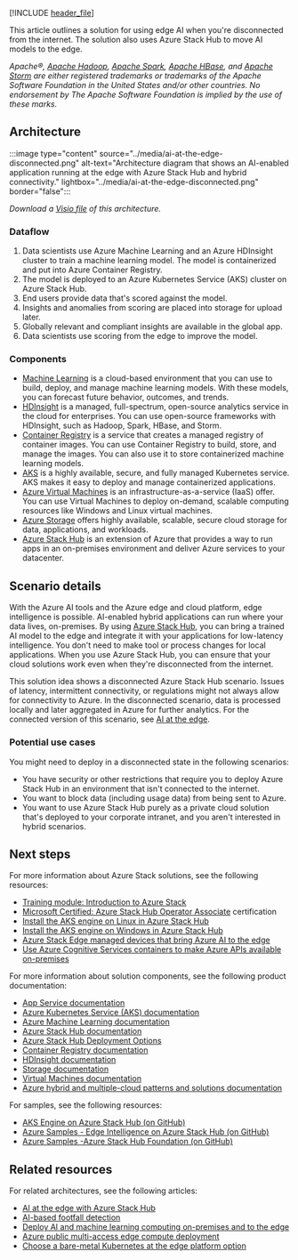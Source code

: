 [!INCLUDE [header_file](../../../includes/sol-idea-header.md)]

This article outlines a solution for using edge AI when you're disconnected from the internet. The solution also uses Azure Stack Hub to move AI models to the edge.

*Apache®, [Apache Hadoop](https://hadoop.apache.org/), [Apache Spark](http://spark.apache.org/), [Apache HBase](http://hbase.apache.org/), and [Apache Storm](https://storm.apache.org/) are either registered trademarks or trademarks of the Apache Software Foundation in the United States and/or other countries. No endorsement by The Apache Software Foundation is implied by the use of these marks.*

## Architecture

:::image type="content" source="../media/ai-at-the-edge-disconnected.png" alt-text="Architecture diagram that shows an AI-enabled application running at the edge with Azure Stack Hub and hybrid connectivity." lightbox="../media/ai-at-the-edge-disconnected.png" border="false":::

*Download a [Visio file](https://arch-center.azureedge.net/ai-at-the-edge-disconnected.vsdx) of this architecture.*

### Dataflow

1. Data scientists use Azure Machine Learning and an Azure HDInsight cluster to train a machine learning model. The model is containerized and put into Azure Container Registry.
1. The model is deployed to an Azure Kubernetes Service (AKS) cluster on Azure Stack Hub.
1. End users provide data that's scored against the model.
1. Insights and anomalies from scoring are placed into storage for upload later.
1. Globally relevant and compliant insights are available in the global app.
1. Data scientists use scoring from the edge to improve the model.

### Components

* [Machine Learning](https://azure.microsoft.com/services/machine-learning) is a cloud-based environment that you can use to build, deploy, and manage machine learning models. With these models, you can forecast future behavior, outcomes, and trends.
* [HDInsight](https://azure.microsoft.com/services/hdinsight) is a managed, full-spectrum, open-source analytics service in the cloud for enterprises. You can use open-source frameworks with HDInsight, such as Hadoop, Spark, HBase, and Storm.
* [Container Registry](https://azure.microsoft.com/services/container-registry) is a service that creates a managed registry of container images. You can use Container Registry to build, store, and manage the images. You can also use it to store containerized machine learning models.
* [AKS](https://azure.microsoft.com/services/kubernetes-service) is a highly available, secure, and fully managed Kubernetes service. AKS makes it easy to deploy and manage containerized applications.
* [Azure Virtual Machines](https://azure.microsoft.com/services/virtual-machines) is an infrastructure-as-a-service (IaaS) offer. You can use Virtual Machines to deploy on-demand, scalable computing resources like Windows and Linux virtual machines.
* [Azure Storage](https://azure.microsoft.com/services/storage) offers highly available, scalable, secure cloud storage for data, applications, and workloads.
* [Azure Stack Hub](https://azure.microsoft.com/overview/azure-stack) is an extension of Azure that provides a way to run apps in an on-premises environment and deliver Azure services to your datacenter.

## Scenario details

With the Azure AI tools and the Azure edge and cloud platform, edge intelligence is possible. AI-enabled hybrid applications can run where your data lives, on-premises. By using [Azure Stack Hub](/azure-stack/operator/azure-stack-overview), you can bring a trained AI model to the edge and integrate it with your applications for low-latency intelligence. You don't need to make tool or process changes for local applications. When you use Azure Stack Hub, you can ensure that your cloud solutions work even when they're disconnected from the internet.

This solution idea shows a disconnected Azure Stack Hub scenario. Issues of latency, intermittent connectivity, or regulations might not always allow for connectivity to Azure. In the disconnected scenario, data is processed locally and later aggregated in Azure for further analytics. For the connected version of this scenario, see [AI at the edge](./ai-at-the-edge.yml).

### Potential use cases

You might need to deploy in a disconnected state in the following scenarios:

* You have security or other restrictions that require you to deploy Azure Stack Hub in an environment that isn't connected to the internet.
* You want to block data (including usage data) from being sent to Azure.
* You want to use Azure Stack Hub purely as a private cloud solution that's deployed to your corporate intranet, and you aren't interested in hybrid scenarios.

## Next steps

For more information about Azure Stack solutions, see the following resources:

* [Training module: Introduction to Azure Stack](/training/modules/intro-to-azure-stack)
* [Microsoft Certified: Azure Stack Hub Operator Associate](/certifications/azure-stack-hub-operator) certification
* [Install the AKS engine on Linux in Azure Stack Hub](/azure-stack/user/azure-stack-kubernetes-aks-engine-deploy-linux)
* [Install the AKS engine on Windows in Azure Stack Hub](/azure-stack/user/azure-stack-kubernetes-aks-engine-deploy-windows)
* [Azure Stack Edge managed devices that bring Azure AI to the edge](https://azure.microsoft.com/products/azure-stack/edge/#devices)
* [Use Azure Cognitive Services containers to make Azure APIs available on-premises](/azure-stack/user/azure-stack-solution-template-cognitive-services)

For more information about solution components, see the following product documentation:

* [App Service documentation](/azure/app-service)
* [Azure Kubernetes Service (AKS) documentation](/azure/aks)
* [Azure Machine Learning documentation](/azure/machine-learning/service)
* [Azure Stack Hub documentation](/azure/azure-stack/user/azure-stack-solution-machine-learning)
* [Azure Stack Hub Deployment Options](/azure-stack/operator/azure-stack-overview#deployment-options)
* [Container Registry documentation](/azure/container-registry)
* [HDInsight documentation](/azure/hdinsight)
* [Storage documentation](/azure/storage)
* [Virtual Machines documentation](/azure/virtual-machines/workloads/sap/get-started)
* [Azure hybrid and multiple-cloud patterns and solutions documentation](/hybrid/app-solutions)

For samples, see the following resources:

* [AKS Engine on Azure Stack Hub (on GitHub)](https://github.com/Azure/aks-engine/blob/master/docs/topics/azure-stack.md)
* [Azure Samples - Edge Intelligence on Azure Stack Hub (on GitHub)](https://github.com/Azure-Samples/azure-intelligent-edge-patterns/tree/master/factory-ai-vision)
* [Azure Samples -Azure Stack Hub Foundation (on GitHub)](https://github.com/Azure-Samples/Azure-Stack-Hub-Foundation-Core)

## Related resources

For related architectures, see the following articles:

* [AI at the edge with Azure Stack Hub](/azure/architecture/solution-ideas/articles/ai-at-the-edge)
* [AI-based footfall detection](/azure/architecture/solution-ideas/articles/hybrid-footfall-detection)
* [Deploy AI and machine learning computing on-premises and to the edge](/azure/architecture/hybrid/deploy-ai-ml-azure-stack-edge)
* [Azure public multi-access edge compute deployment](/azure/architecture/example-scenario/hybrid/public-multi-access-edge-compute-deployment)
* [Choose a bare-metal Kubernetes at the edge platform option](/azure/architecture/operator-guides/aks/choose-bare-metal-kubernetes)
